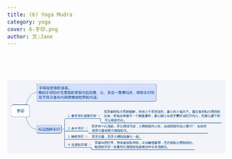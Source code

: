 ```yaml
---
title: (6) Yoga Mudra
category: yoga
cover: 6-手印.png
author: 文:Jane 
---
```


&emsp;&emsp;


&emsp;&emsp;


![Yoga Mudra](./6-手印.png)

      
        
